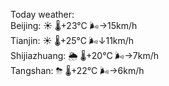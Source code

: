 Today weather:  
Beijing: ☀️   🌡️+23°C 🌬️→15km/h  
Tianjin: ☀️   🌡️+25°C 🌬️↓11km/h  
Shijiazhuang: 🌦   🌡️+20°C 🌬️→7km/h  
Tangshan: ⛈   🌡️+22°C 🌬️→6km/h  
